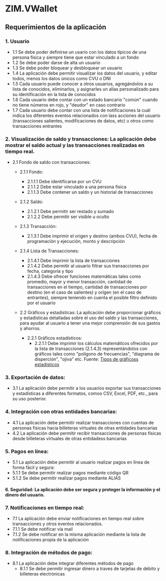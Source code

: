# ZIM.VWallet
## Requerimientos de la aplicación

### 1. Usuario
  - 1.1 Se debe poder definirse un usario con los datos típicos de una persona física y siempre tiene que estar vinculado a un fondo
  - 1.2 Se debe poder darse de alta un usuario
  - 1.3 Se debe poder bloquear y desbloquear un usuario
  - 1.4 La aplicación debe permitir visualizar los datos del usuario, y editar todos, menos los datos únicos como CVU o DNI
  - 1.5 Cada usuario puede conocer a otros usuarios, agregándolos a su lista de conocidos, eliminarlos, y asignarles un alias personalizado para su identificación en la lista de conocidos
  - 1.6 Cada usuario debe contar con un estado bancario "común" cuando no tiene números en rojo, y "deudor" en caso contrario
  - 1.7 Cada usuario debe contar con una lista de notificaciones la cuál indica los diferentes eventos relacionados con lass acciones del usuario (transacciones salientes, modificaciones de datos, etc) u otros como transacciones entrantes

### 2. Visualización de saldo y transacciones: La aplicación debe mostrar el saldo actual y las transacciones realizadas en tiempo real.
- 2.1 Fondo de saldo con transacciones: 
  - 2.1.1 Fondo:
    - 2.1.1.1 Debe identificarse por un CVU
    - 2.1.1.2 Debe estar vinculado a una persona física
    - 2.1.1.3 Debe contener un saldo y un historial de transacciones
  - 2.1.2 Saldo:
    - 2.1.2.1 Debe permitir ser restado y sumado
    - 2.1.2.2 Debe permitir ser visible u oculto
  - 2.1.3 Transacción:
    - 2.1.3.1 Debe imprimir el origen y destino (ambos CVU), fecha de programación y ejecución, monto y descripción
  - 2.1.4 Lista de Transacciones:
    - 2.1.4.1 Debe imprimir la lista de transacciones
    - 2.1.4.2 Debe permitir al usuario filtrar sus transacciones por fecha, categoría y tipo
    - 2.1.4.3 Debe ofrecer funciones matemáticas tales como promedio, mayor y menor transacción, cantidad de transacciones en el tiempo, cantidad de transacciones por destino (en el caso de salientes) y orígen (en el caso de entrantes), siempre teniendo en cuenta el posible filtro definido por el usuario

  - 2.2 Gráficos y estadísticas: La aplicación debe proporcionar gráficos y estadísticas detalladas sobre el uso del saldo y las transacciones, para ayudar al usuario a tener una mejor comprensión de sus gastos y ahorros.
    - 2.2.1 Gráficos estadísticos:
      - 2.2.1.1 Debe imprimir los cálculos matemáticos ofrecidos por la lista de transacciones (2.1.4.3) representándolos con gráficos tales como "polígono de frecuencias", "diagrama de disperción", "ojiva" etc. Fuente: [Tipos de gráficoss estadísticos](https://www.probabilidadyestadistica.net/tipos-de-graficos-estadisticos/#histograma)

### 3. Exportación de datos:
  - 3.1 La aplicación debe permitir a los usuarios exportar sus transacciones y estadísticas a diferentes formatos, comoo CSV, Excel, PDF, etc., para su uso posterior.

### 4. Integración con otras entidades bancarias:
  - 4.1 La aplicación debe permitir realizar transacciones con cuentas de personas físicas hacia billeteras virtuales de otras entidades bancarias
  - 4.2 La aplicación debe permitir recibir transacciones de personas físicas desde billeteras virtuales de otras entidadess bancarias

### 5. Pagos en línea:
  - 5.1 La aplicación debe permitir al usuario realizar pagos en línea de forma fácil y segura:
  - 5.1.1 Se debe permitir realizar pagos mediante código QR
   - 5.1.2 Se debe permitir realizar pagos mediante ALIAS

#### 6. Seguridad: La aplicación debe ser segura y proteger la información y el dinero del usuario.

### 7. Notificaciones en tiempo real:
  - 7.1 La aplicación debe enviar notificaciones en tiempo real sobre transacciones y otros eventos relacionados.
  - 7.1.1 Se debe notificar vía mail
   - 7.1.2 Se debe notificar en la misma aplicación mediante la lista de notificaciones propia de la aplicación

### 8. Integración de métodos de pago:
  - 8.1 La aplicación debe integrar diferentes métodos de pago
    - 8.1.1 Se debe permitir ingresar dinero a traves de tarjetas de débito y billeteras electrónicas